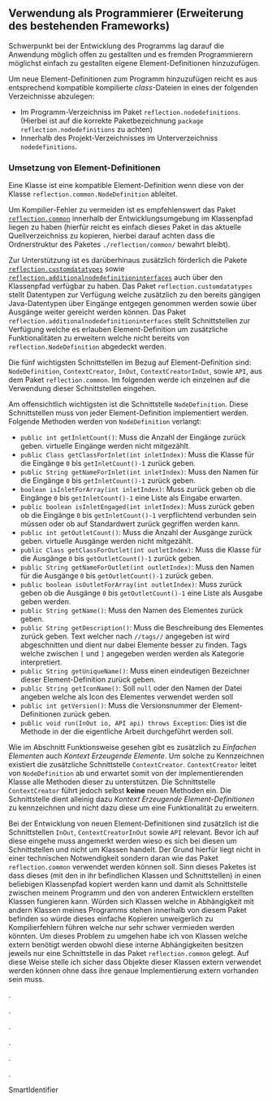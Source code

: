 ## Verwendung als Programmierer (Erweiterung des bestehenden Frameworks)

Schwerpunkt bei der Entwicklung des Programms lag darauf die Anwendung möglich offen zu gestallten und es fremden Programmierern möglichst einfach zu gestallten eigene Element-Definitionen hinzuzufügen.

Um neue Element-Definitionen zum Programm hinzuzufügen reicht es aus entsprechend kompatible kompilierte *class*-Dateien in eines der folgenden Verzeichnisse abzulegen:

- Im Programm-Verzeichniss im Paket `reflection.nodedefinitions`. (Hierbei ist auf die korrekte Paketbezeichnung `package reflection.nodedefinitions` zu achten)
- Innerhalb des Projekt-Verzeichnisses im Unterverzeichniss `nodedefinitions`.

### Umsetzung von Element-Definitionen

Eine Klasse ist eine kompatible Element-Definition wenn diese von der Klasse `reflection.common.NodeDefinition` ableitet.

Um Kompilier-Fehler zu vermeiden ist es empfehlenswert das Paket [`reflection.common`](https://github.com/colbach/Bachelor-Projekt/tree/master/Hauptprogramm/src/reflection/common) innerhalb der Entwicklungsumgebung im Klassenpfad liegen zu haben (hierfür reicht es einfach dieses Paket in das aktuelle Quellverzeichniss zu kopieren, hierbei darauf achten dass die Ordnerstruktur des Paketes `./reflection/common/` bewahrt bleibt).

Zur Unterstützung ist es darüberhinaus zusätzlich förderlich die Pakete [`reflection.customdatatypes`](https://github.com/colbach/Bachelor-Projekt/tree/master/Hauptprogramm/src/reflection/customdatatypes) sowie [`reflection.additionalnodedefinitioninterfaces`](https://github.com/colbach/Bachelor-Projekt/tree/master/Hauptprogramm/src/reflection/additionalnodedefinitioninterfaces) auch über den Klassenpfad verfügbar zu haben. Das Paket `reflection.customdatatypes` stellt Datentypen zur Verfügung welche zusätzlich zu den bereits gängigen Java-Datentypen über Eingänge entgegen genommen werden sowie über Ausgänge weiter gereicht werden können. Das Paket `reflection.additionalnodedefinitioninterfaces` stellt Schnittstellen zur Verfügung welche es erlauben Element-Definition um zusätzliche Funktionalitäten zu erweitern welche nicht bereits von `reflection.NodeDefinition` abgedeckt werden.

Die fünf wichtigsten Schnittstellen im Bezug auf Element-Definition sind: `NodeDefinition`, `ContextCreator`, `InOut`, `ContextCreatorInOut`, sowie `API`, aus dem Paket `reflection.common`. Im folgenden werde ich einzelnen auf die Verwendung dieser Schnittstellen eingehen.

Am offensichtlich wichtigsten ist die Schnittstelle `NodeDefinition`. Diese Schnittstellen muss von jeder Element-Definition implementiert werden. Folgende Methoden werden von `NodeDefinition` verlangt:

- `public int getInletCount()`: Muss die Anzahl der Eingänge zurück geben. virtuelle Eingänge werden nicht mitgezählt.
- `public Class getClassForInlet(int inletIndex)`: Muss die Klasse für die Eingänge `0` bis `getInletCount()-1` zurück geben.
- `public String getNameForInlet(int inletIndex)`: Muss den Namen für die Eingänge `0` bis `getInletCount()-1` zurück geben. 
- `boolean isInletForArray(int inletIndex)`: Muss zurück geben ob die Eingänge `0` bis `getInletCount()-1` eine Liste als Eingabe erwarten. 
- `public boolean isInletEngaged(int inletIndex)`: Muss zurück geben ob die Eingänge `0` bis `getInletCount()-1` verpflichtend verbunden sein müssen oder ob auf Standardwert zurück gegriffen werden kann. 
- `public int getOutletCount()`: Muss die Anzahl der Ausgänge zurück geben. virtuelle Ausgänge werden nicht mitgezählt.
- `public Class getClassForOutlet(int outletIndex)`: Muss die Klasse für die Ausgänge `0` bis `getOutletCount()-1` zurück geben.
- `public String getNameForOutlet(int outletIndex)`: Muss den Namen für die Ausgänge `0` bis `getOutletCount()-1` zurück geben. 
- `public boolean isOutletForArray(int outletIndex)`: Muss zurück geben ob die Ausgänge `0` bis `getOutletCount()-1` eine Liste als Ausgabe geben werden. 
- `public String getName()`: Muss den Namen des Elementes zurück geben.
- `public String getDescription()`: Muss die Beschreibung des Elementes zurück geben. Text welcher nach `//tags//` angegeben ist wird abgeschnitten und dient nur dabei Elemente besser zu finden. Tags welche zwischen `[` und `]` angegeben werden werden als Kategorie interpretiert.
- `public String getUniqueName()`: Muss einen eindeutigen Bezeichner dieser Element-Definition zurück geben.
- `public String getIconName()`: Soll `null` oder den Namen der Datei angeben welche als Icon des Elementes verwendet werden soll
- `public int getVersion()`:  Muss die Versionsnummer der Element-Definitionen zurück geben.
- `public void run(InOut io, API api) throws Exception`: Dies ist die Methode in der die eigentliche Arbeit durchgeführt werden soll.

Wie im Abschnitt Funktionsweise gesehen gibt es zusätzlich zu *Einfachen Elementen* auch *Kontext Erzeugende Elemente*. Um solche zu Kennzeichnen existiert die zusätzliche Schnittstelle `ContextCreator`. `ContextCreator` leitet von `NodeDefinition` ab und erwartet somit von der implementierenden Klasse alle Methoden dieser zu unterstützen. Die Schnittstelle `ContextCreator` führt jedoch selbst **keine** neuen Methoden ein. Die Schnittstelle dient alleinig dazu *Kontext Erzeugende Element-Definitionen* zu kennzeichnen und nicht dazu diese um eine Funktionalität zu erweitern.

Bei der Entwicklung von neuen Element-Definitionen sind zusätzlich ist die Schnittstellen `InOut`, `ContextCreatorInOut` sowie `API` relevant. Bevor ich auf diese eingehe muss angemerkt werden wieso es sich bei diesen um Schnittstellen und nicht um Klassen handelt. Der Grund hierfür liegt nicht in einer technischen Notwendigkeit sondern daran wie das Paket `reflection.common` verwendet werden können soll. Sinn dieses Paketes ist dass dieses (mit den in ihr befindlichen Klassen und Schnittstellen) in einen beliebigen Klassenpfad kopiert werden kann und damit als Schnittstelle zwischen meinem Programm und den von anderen Entwicklern erstellten Klassen fungieren kann. Würden sich Klassen welche in Abhängigkeit mit andern Klassen meines Programms stehen innerhalb von diesem Paket befinden so würde dieses einfache Kopieren unweigerlich zu Kompilierfehlern führen welche nur sehr schwer vermieden werden könnten. Um dieses Problem zu umgehen habe ich von Klassen welche extern benötigt werden obwohl diese interne Abhängigkeiten besitzen jeweils nur eine Schnittstelle in das Paket `reflection.common` gelegt. Auf diese Weise stelle ich sicher dass Objekte dieser Klassen extern verwendet werden können ohne dass ihre genaue Implementierung extern vorhanden sein muss.








.

.

.

.

.

.



SmartIdentifier